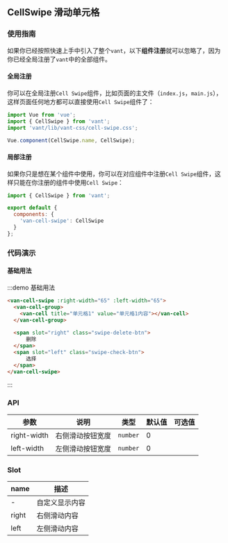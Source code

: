 <style>
.swipe-delete-btn {
    background-color: #FF4444;
    color: #FFFFFF;
    font-size: 16px;
    width: 65px;
    height: 44px;
    display: inline-block;
    text-align: center;
    line-height: 44px;
}
.swipe-check-btn {
    background-color: #84c483;
    color: #FFFFFF;
    font-size: 16px;
    width: 65px;
    height: 44px;
    display: inline-block;
    text-align: center;
    line-height: 44px;
}
</style>
## CellSwipe 滑动单元格

### 使用指南

如果你已经按照快速上手中引入了整个`vant`，以下**组件注册**就可以忽略了，因为你已经全局注册了`vant`中的全部组件。

#### 全局注册

你可以在全局注册`Cell Swipe`组件，比如页面的主文件（`index.js`，`main.js`），这样页面任何地方都可以直接使用`Cell Swipe`组件了：

```js
import Vue from 'vue';
import { CellSwipe } from 'vant';
import 'vant/lib/vant-css/cell-swipe.css';

Vue.component(CellSwipe.name, CellSwipe);
```

#### 局部注册

如果你只是想在某个组件中使用，你可以在对应组件中注册`Cell Swipe`组件，这样只能在你注册的组件中使用`Cell Swipe`：

```js
import { CellSwipe } from 'vant';

export default {
  components: {
    'van-cell-swipe': CellSwipe
  }
};
```

### 代码演示

#### 基础用法

:::demo 基础用法
```html
<van-cell-swipe :right-width="65" :left-width="65">
  <van-cell-group>
    <van-cell title="单元格1" value="单元格1内容"></van-cell>
  </van-cell-group>
  
  <span slot="right" class="swipe-delete-btn">
      删除
  </span>
  <span slot="left" class="swipe-check-btn">
      选择
  </span>
</van-cell-swipe>
```
:::


### API

| 参数       | 说明      | 类型       | 默认值       | 可选值       |
|-----------|-----------|-----------|-------------|-------------|
| right-width | 右侧滑动按钮宽度 | `number`  |      0     |           |
| left-width | 左侧滑动按钮宽度 | `number`  |       0    |           |

### Slot

| name       | 描述      |
|-----------|-----------|
| - | 自定义显示内容 |
| right | 右侧滑动内容 |
| left | 左侧滑动内容 |
